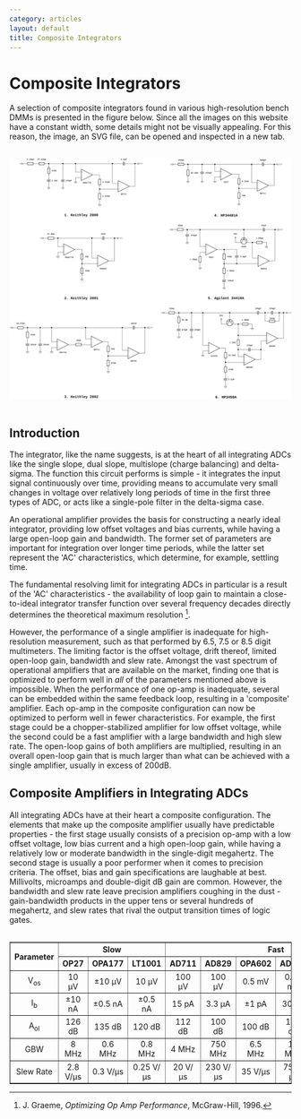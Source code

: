 ```yaml
---
category: articles
layout: default
title: Composite Integrators
---
```


# Composite Integrators

<span id="dropcap">A</span> selection of composite integrators found in various high-resolution bench DMMs is presented in the figure below. Since all the images on this website have a constant width, some details might not be visually appealing. For this reason, the image, an SVG file, can be opened and inspected in a new tab.<br><br>

![Composite Integrators](/assets/img/Composite_Integrators/Integrators.svg)<br><br>

## Introduction

The integrator, like the name suggests, is at the heart of all integrating ADCs like the single slope, dual slope, multislope (charge balancing) and delta-sigma. The function this circuit performs is simple - it integrates the input signal continuously over time, providing means to accumulate very small changes in voltage over relatively long periods of time in the first three types of ADC, or acts like a single-pole filter in the delta-sigma case.

An operational amplifier provides the basis for constructing a nearly ideal integrator, providing low offset voltages and bias currents, while having a large open-loop gain and bandwidth. The former set of parameters are important for integration over longer time periods, while the latter set represent the 'AC' characteristics, which determine, for example, settling time.

The fundamental resolving limit for integrating ADCs in particular is a result of the 'AC' characteristics - the availability of loop gain to maintain a close-to-ideal integrator transfer function over several frequency decades directly determines the theoretical maximum resolution [^Graeme_OOP].

However, the performance of a single amplifier is inadequate for high-resolution measurement, such as that performed by 6.5, 7.5 or 8.5 digit multimeters. The limiting factor is the offset voltage, drift thereof, limited open-loop gain, bandwidth and slew rate. Amongst the vast spectrum of operational amplifiers that are available on the market, finding one that is optimized to perform well in *all* of the parameters mentioned above is impossible. When the performance of one op-amp is inadequate, several can be embedded within the same feedback loop, resulting in a 'composite' amplifier. Each op-amp in the composite configuration can now be optimized to perform well in fewer characteristics. For example, the first stage could be a chopper-stabilized amplifier for low offset voltage, while the second could be a fast amplifier with a large bandwidth and high slew rate. The open-loop gains of both amplifiers are multiplied, resulting in an overall open-loop gain that is much larger than what can be achieved with a single amplifier, usually in excess of 200dB.

## Composite Amplifiers in Integrating ADCs

All integrating ADCs have at their heart a composite configuration. The elements that make up the composite amplifier usually have predictable properties - the first stage usually consists of a precision op-amp with a low offset voltage, low bias current and a high open-loop gain, while having a relatively low or moderate bandwidth in the single-digit megahertz. The second stage is usually a poor performer when it comes to precision criteria. The offset, bias and gain specifications are laughable at best. Millivolts, microamps and double-digit dB gain are common. However, the bandwidth and slew rate leave precision amplifiers coughing in the dust - gain-bandwidth products in the upper tens or several hundreds of megahertz, and slew rates that rival the output transition times of logic gates.<br><br>

<div align = "center">

<table border="1" cellpadding="6" cellspacing="0" style="border-collapse: collapse; text-align: center;">
  <thead>
    <tr>
      <th rowspan="2">Parameter</th>
      <th colspan="3">Slow</th>
      <th colspan="6">Fast</th>
    </tr>
    <tr>
      <th>OP27</th>
      <th>OPA177</th>
      <th>LT1001</th>
      <th>AD711</th>
      <th>AD829</th>
      <th>OPA602</th>
      <th>AD744</th>
      <th>LM6361</th>
      <th>AD848</th>
    </tr>
  </thead>
  <tbody>
    <tr>
      <td>V<sub>os</sub></td>
      <td>10 μV</td>
      <td>±10 μV</td>
      <td>10 μV</td>
      <td>100 μV</td>
      <td>100 μV</td>
      <td>0.5 mV</td>
      <td>0.25 mV</td>
      <td>22 mV</td>
      <td>0.2 mV</td>
    </tr>
    <tr>
      <td>I<sub>b</sub></td>
      <td>±10 nA</td>
      <td>±0.5 nA</td>
      <td>±0.5 nA</td>
      <td>15 pA</td>
      <td>3.3 μA</td>
      <td>±1 pA</td>
      <td>30 pA</td>
      <td>5 μA</td>
      <td>6.6 μA</td>
    </tr>
    <tr>
      <td>A<sub>ol</sub></td>
      <td>126 dB</td>
      <td>135 dB</td>
      <td>120 dB</td>
      <td>112 dB</td>
      <td>100 dB</td>
      <td>100 dB</td>
      <td>112 dB</td>
      <td>70 dB</td>
      <td>86 dB</td>
    </tr>
    <tr>
      <td>GBW</td>
      <td>8 MHz</td>
      <td>0.6 MHz</td>
      <td>0.8 MHz</td>
      <td>4 MHz</td>
      <td>750 MHz</td>
      <td>6.5 MHz</td>
      <td>13 MHz</td>
      <td>35 MHz</td>
      <td>175 MHz</td>
    </tr>
    <tr>
      <td>Slew Rate</td>
      <td>2.8 V/μs</td>
      <td>0.3 V/μs</td>
      <td>0.25 V/μs</td>
      <td>20 V/μs</td>
      <td>230 V/μs</td>
      <td>35 V/μs</td>
      <td>75 V/μs</td>
      <td>200 V/μs</td>
      <td>300 V/μs</td>
    </tr>
  </tbody>
</table>


</div>


[^Graeme_OOP]: J. Graeme, *Optimizing Op Amp Performance*, McGraw-Hill, 1996.



